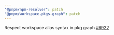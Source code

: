 ```yaml
---
"@pnpm/npm-resolver": patch
"@pnpm/workspace.pkgs-graph": patch
---
```


Respect workspace alias syntax in pkg graph [#6922](https://github.com/pnpm/pnpm/issues/6922)

